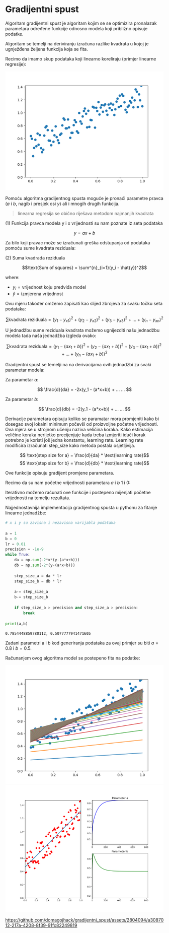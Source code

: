 # Gradijentni spust

Algoritam gradijentni spust je algoritam kojim se se optimizira pronalazak parametara određene funkcije odnosno modela koji približno opisuje podatke.

Algoritam se temelji na deriviranju izračuna razlike kvadrata u kojoj je ugnježđena željena funkcija koja se fita.

Recimo da imamo skup podataka koji linearno koreliraju (primjer linearne regresije):


![data.png](data.png)


Pomoću algoritma gradijentnog spusta moguće je pronaći parametre pravca ($a$ i $b$, nagib i presjek osi $y$) ali i mnogih drugih funkcija.

> linearna regresija se obično riješava metodom najmanjih kvadrata


(1) Funkcija pravca modela y i x vrijednosti su nam poznate iz seta podataka

$$ y = ax+b $$


Za bilo koji pravac može se izračunati greška odstupanja od podataka pomoću sume kvadrata reziduala:

(2) Suma kvadrada reziduala

$$\text{Sum of squares} = \sum^{n}_{i=1}(y_i - \hat{y})^2$$

$\text{where:}$
- $y_i = \text{vrijednost koju predviđa model}$
- $\hat{y} = \text{izmjerena vrijednost}$

Ovu mjeru također omžemo zapisati kao slijed zbrojeva za svaku točku seta podataka:

$$ \sum \text{kvadrata reziduala} = (y_1 - y_{x1})^2 + (y_2 - y_{x2})^2 + (y_3 - y_{x3})^2 + ... + (y_n - y_{xn})^2$$

U jednadžbu sume reziduala kvadrata možemo ugnijezditi našu jednadžbu modela tada naša jednadžba izgleda ovako:

$$ \sum \text{kvadrata reziduala} = (y_1 - (ax_1+b))^2 + (y_2 -(ax_1+b))^2 + (y_3 - (ax_1+b))^2 + ... + (y_n - (ax_1+b))^2$$

Gradijentni spust se temelji na na derivacijama ovih jednadžbi za svaki parametar modela:

Za parametar $a$:

$$ \frac{d}{da} = -2x(y_1 - (a*x+b)) + ... ... $$

Za parametar $b$:

$$ \frac{d}{db} = -2(y_1 - (a*x+b)) + ... ... $$

Derivacije parametara opisuju koliko se paramatar mora promjeniti kako bi dosegao svoj lokalni minimum počevši od proizvoljne početne vrijednosti. Ova mjera se u strojnom učenju naziva veličina koraka. Kako estimacija veličine koraka nerijetko precijenjuje kada treba izmjeriti idući korak potrebno je koristi još jedna konstantu, learning rate. Learning rate modificira izračunati step_size kako metoda postala osjetljivija.

$$ \text{step size for a} = \frac{d}{da} * \text{learning rate}$$
$$ \text{step size for b} = \frac{d}{db} * \text{learning rate}$$

Ove funkcije opisuju gradijent promjene parametara.

Recimo da su nam početne vrijednosti parametara $a$ i $b$ 1 i 0:

Iterativno možemo računati ove funkcije i postepeno mijenjati početne vrijednosti na temelju rezultata.

Najjednostavnija implementacija gradijentnog spusta u pythonu za fitanje linearne jednadžbe:

```python
# x i y su zavisna i nezavisna varijabla podataka

a = 1
b = 0
lr = 0.01
precision = -1e-9
while True:
    da = np.sum(-2*x*(y-(a*x+b)))
    db = np.sum(-2*(y-(a*x+b)))

    step_size_a = da * lr
    step_size_b = db * lr

    a-= step_size_a
    b-= step_size_b

    if step_size_b > precision and step_size_a > precision:
        break 

print(a,b)
```

```
0.7854448859780112, 0.5077777941471605
```

Zadani parametri a i b kod generiranja podataka za ovaj primjer su biti $a=0.8$ i $b=0.5$.

Računanjem ovog algoritma model se postepeno fita na podatke:

![fitting.png](fitting.png)
![result.png](result.png)

https://github.com/domagojhack/gradijentni_spust/assets/2804094/a3087012-217a-4208-8f39-91fc82249819


